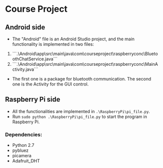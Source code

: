 # Course Project
## Android side
- The "Android" file is an Android Studio project, and the main functionality is implemented in two files:
<ol>
<li> ```.\Android\app\src\main\java\com\courseproject\raspberryconc\BluetoothChatService.java``` </li>
<li> ```.\Android\app\src\main\java\com\courseproject\raspberryconc\MainActivity.java``` </li>
</ol>

- The first one is a package for bluetooth communication. The second one is the Activity for the GUI control.

## Raspberry Pi side
- All the functionalities are implemented in `.\RaspberryPi\pi_file.py`.
- Run `sudo python .\RaspberryPi\pi_file.py` to start the program in Raspberry Pi.

### Dependencies:
- Python 2.7
- pybluez
- picamera 
- Adafruit_DHT

